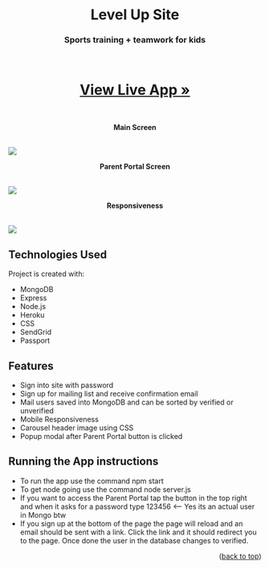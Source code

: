 <div align="center">
  <a>
    
  </a>

  <h1 align="center">Level Up Site</h1>

  <p align="center">
    <h3>Sports training + teamwork for kids</h3>
    <br />
    <h1><a href="https://levelup-2leaf.herokuapp.com/">View Live App »</a></h1> 
  </p>
</div>
   <br />
   <p align="center"> <strong>Main Screen</strong> </p>
    <br />

<img src="https://i.imgur.com/H3wZJrr.png">

<br />
   <p align="center"> <strong>Parent Portal Screen</strong> </p>
    <br />

<img src="https://i.imgur.com/QzvbCkk.png">

<br />

<p align="center"> <strong>Responsiveness</strong> </p>
    <br />

<img src="https://i.imgur.com/6rLcpdf.png">

<br />


## Technologies Used
Project is created with:
* MongoDB
* Express
* Node.js
* Heroku
* CSS
* SendGrid
* Passport

## Features
- Sign into site with password
- Sign up for mailing list and receive confirmation email
- Mail users saved into MongoDB and can be sorted by verified or unverified
- Mobile Responsiveness
- Carousel header image using CSS
- Popup modal after Parent Portal button is clicked

## Running the App instructions

- To run the app use the command npm start
- To get node going use the command node server.js
- If you want to access the Parent Portal tap the button in the top right and when it asks for a password type 123456 <-- Yes its an actual user in Mongo btw
- If you sign up at the bottom of the page the page will reload and an email should be sent with a link. Click the link and it should redirect you to the page. Once done the user in the database changes to verified.


<p align="right">(<a href="#top">back to top</a>)</p>